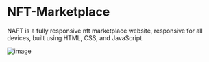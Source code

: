 # NFT-Marketplace
NAFT is a fully responsive nft marketplace website, responsive for all devices, built using HTML, CSS, and JavaScript.

![image](https://user-images.githubusercontent.com/100095709/205759761-ea932834-7e49-4cec-af7b-2dea4c326ead.png)
